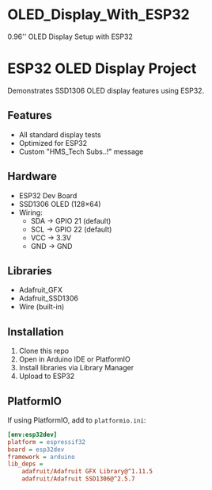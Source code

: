 # OLED_Display_With_ESP32
0.96'' OLED Display Setup with ESP32

# ESP32 OLED Display Project

Demonstrates SSD1306 OLED display features using ESP32.

## Features
- All standard display tests
- Optimized for ESP32
- Custom "HMS_Tech Subs..!" message

## Hardware
- ESP32 Dev Board
- SSD1306 OLED (128×64)
- Wiring:
  - SDA → GPIO 21 (default)
  - SCL → GPIO 22 (default)
  - VCC → 3.3V
  - GND → GND

## Libraries
- Adafruit_GFX
- Adafruit_SSD1306
- Wire (built-in)

## Installation
1. Clone this repo
2. Open in Arduino IDE or PlatformIO
3. Install libraries via Library Manager
4. Upload to ESP32

## PlatformIO
If using PlatformIO, add to `platformio.ini`:
```ini
[env:esp32dev]
platform = espressif32
board = esp32dev
framework = arduino
lib_deps = 
    adafruit/Adafruit GFX Library@^1.11.5
    adafruit/Adafruit SSD1306@^2.5.7
